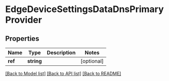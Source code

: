 # EdgeDeviceSettingsDataDnsPrimaryProvider

## Properties
Name | Type | Description | Notes
------------ | ------------- | ------------- | -------------
**ref** | **string** |  | [optional] 

[[Back to Model list]](../README.md#documentation-for-models) [[Back to API list]](../README.md#documentation-for-api-endpoints) [[Back to README]](../README.md)



